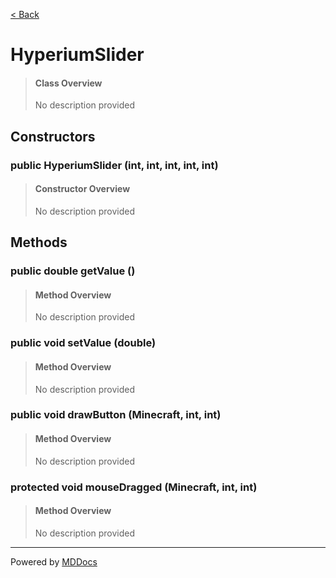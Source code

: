 [< Back](..)
# HyperiumSlider #
>#### Class Overview ####
>No description provided
## Constructors ##
### public HyperiumSlider (int, int, int, int, int) ###
>#### Constructor Overview ####
>No description provided
>
## Methods ##
### public double getValue () ###
>#### Method Overview ####
>No description provided
>
### public void setValue (double) ###
>#### Method Overview ####
>No description provided
>
### public void drawButton (Minecraft, int, int) ###
>#### Method Overview ####
>No description provided
>
### protected void mouseDragged (Minecraft, int, int) ###
>#### Method Overview ####
>No description provided
>

---
Powered by [MDDocs](https://github.com/VRCube/MDDocs)